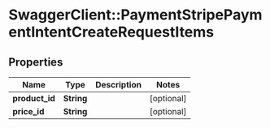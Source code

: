 # SwaggerClient::PaymentStripePaymentIntentCreateRequestItems

## Properties
Name | Type | Description | Notes
------------ | ------------- | ------------- | -------------
**product_id** | **String** |  | [optional] 
**price_id** | **String** |  | [optional] 


